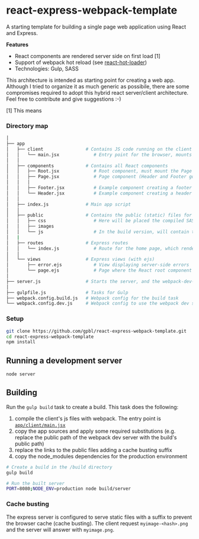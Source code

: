 # react-express-webpack-template

A starting template for building a single page web application using React and Express. 

**Features** 

* React components are rendered server side on first load [1]
* Support of webpack hot reload (see [react-hot-loader](https://github.com/gaearon/react-hot-loader)) 
* Technologies: Gulp, SASS

This architecture is intended as starting point for creating a web app. Although I  tried to organize it as much generic as possibile, there are some compromises required to adopt this hybrid react server/client architecture. Feel free to contribute and give suggestions :-)

[1] This means 

### Directory map

```bash
│
├── app
│   ├── client                # Contains JS code running on the client
│   │   └── main.jsx             # Entry point for the browser, mounts the root component on DOM ready
│   │
│   ├── components            # Contains all React components
│   │   ├── Root.jsx             # Root component, must mount the Page component 
│   │   ├── Page.jsx             # Page component (Header and Footer go here)
│   │   │
│   │   ├── Footer.jsx           # Example component creating a footer
│   │   └── Header.jsx           # Example component creating a header
│   │
│   ├── index.js              # Main app script 
│   │ 
│   ├── public                # Contains the public (static) files for the client. They will be cache-busted.
│   │   ├── css                  # Here will be placed the compiled SASS styles
│   │   ├── images               
│   │   └── js                   # In the build version, will contain the uglified webpack files
│   | 
│   ├── routes                # Express routes
│   │   └── index.js             # Route for the home page, which renders page.ejs 
│   │ 
│   └── views                 # Express views (with ejs)
│       ├── error.ejs            # View displaying server-side errors
│       └── page.ejs             # Page where the React root component is mounted server-side
│
├── server.js                 # Starts the server, and the webpack-dev-server on development
│
├── gulpfile.js               # Tasks for Gulp
├── webpack.config.build.js   # Webpack config for the build task
└── webpack.config.dev.js     # Webpack config to use the webpack dev server

```

### Setup

```bash
git clone https://github.com/gpbl/react-express-webpack-template.git
cd react-express-webpack-template
npm install
```

## Running a development server

```bash
node server
```


## Building

Run the `gulp build` task to create a build. This task does the following:

1. compile the client's js files with webpack. The entry point is [`app/client/main.jsx`](app/client/main.jsx)
2. copy the app sources and apply some required substitutions (e.g. replace the public path of the webpack dev server with the build's public path)
3. replace the links to the public files adding a cache busting suffix
4. copy the node_modules dependencies for the production environment

```bash
# Create a build in the /build directory
gulp build

# Run the built server
PORT=8080;NODE_ENV=production node build/server
```

### Cache busting

The express server is configured to serve static files with a suffix to prevent the browser cache (cache busting). The client request `myimage-<hash>.png` and the server will answer with `myimage.png`.

